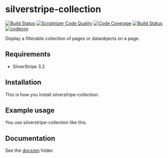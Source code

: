 # silverstripe-collection

[![Build Status](https://travis-ci.org/dynamic/silverstripe-collection.svg?branch=master)](https://travis-ci.org/dynamic/silverstripe-collection)
[![Scrutinizer Code Quality](https://scrutinizer-ci.com/g/dynamic/silverstripe-collection/badges/quality-score.png?b=master)](https://scrutinizer-ci.com/g/dynamic/silverstripe-collection/?branch=master)
[![Code Coverage](https://scrutinizer-ci.com/g/dynamic/silverstripe-collection/badges/coverage.png?b=master)](https://scrutinizer-ci.com/g/dynamic/silverstripe-collection/?branch=master)
[![Build Status](https://scrutinizer-ci.com/g/dynamic/silverstripe-collection/badges/build.png?b=master)](https://scrutinizer-ci.com/g/dynamic/silverstripe-collection/build-status/master)
[![codecov](https://codecov.io/gh/dynamic/silverstripe-collection/branch/master/graph/badge.svg)](https://codecov.io/gh/dynamic/silverstripe-collection)

Display a filterable collection of pages or dataobjects on a page.

## Requirements

- SilverStripe 3.2

## Installation

This is how you install silverstripe-collection.

## Example usage

You use silverstripe-collection like this.

## Documentation

See the [docs/en](docs/en/index.md) folder.
